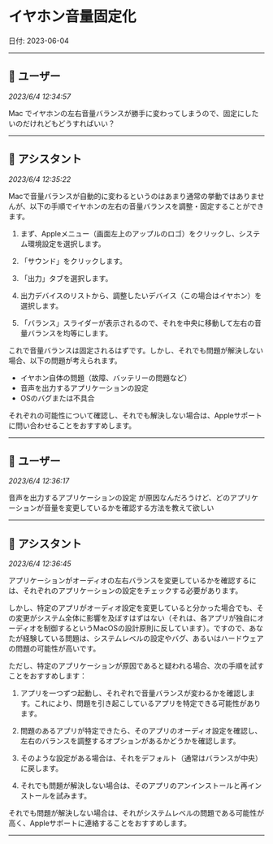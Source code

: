 # イヤホン音量固定化

日付: 2023-06-04

---

## 👤 ユーザー
*2023/6/4 12:34:57*

Mac でイヤホンの左右音量バランスが勝手に変わってしまうので、固定にしたいのだけれどもどうすればいい？

---

## 🤖 アシスタント
*2023/6/4 12:35:22*

Macで音量バランスが自動的に変わるというのはあまり通常の挙動ではありませんが、以下の手順でイヤホンの左右の音量バランスを調整・固定することができます。

1. まず、Appleメニュー（画面左上のアップルのロゴ）をクリックし、システム環境設定を選択します。

2. 「サウンド」をクリックします。

3. 「出力」タブを選択します。

4. 出力デバイスのリストから、調整したいデバイス（この場合はイヤホン）を選択します。

5. 「バランス」スライダーが表示されるので、それを中央に移動して左右の音量バランスを均等にします。

これで音量バランスは固定されるはずです。しかし、それでも問題が解決しない場合、以下の問題が考えられます。

- イヤホン自体の問題（故障、バッテリーの問題など）
- 音声を出力するアプリケーションの設定
- OSのバグまたは不具合

それぞれの可能性について確認し、それでも解決しない場合は、Appleサポートに問い合わせることをおすすめします。

---

## 👤 ユーザー
*2023/6/4 12:36:17*

音声を出力するアプリケーションの設定 が原因なんだろうけど、どのアプリケーションが音量を変更しているかを確認する方法を教えて欲しい

---

## 🤖 アシスタント
*2023/6/4 12:36:45*

アプリケーションがオーディオの左右バランスを変更しているかを確認するには、それぞれのアプリケーションの設定をチェックする必要があります。

しかし、特定のアプリがオーディオ設定を変更していると分かった場合でも、その変更がシステム全体に影響を及ぼすはずはない（それは、各アプリが独自にオーディオを制御するというMacOSの設計原則に反しています）。ですので、あなたが経験している問題は、システムレベルの設定やバグ、あるいはハードウェアの問題の可能性が高いです。

ただし、特定のアプリケーションが原因であると疑われる場合、次の手順を試すことをおすすめします：

1. アプリを一つずつ起動し、それぞれで音量バランスが変わるかを確認します。これにより、問題を引き起こしているアプリを特定できる可能性があります。

2. 問題のあるアプリが特定できたら、そのアプリのオーディオ設定を確認し、左右のバランスを調整するオプションがあるかどうかを確認します。

3. そのような設定がある場合は、それをデフォルト（通常はバランスが中央）に戻します。

4. それでも問題が解決しない場合は、そのアプリのアンインストールと再インストールを試みます。

それでも問題が解決しない場合は、それがシステムレベルの問題である可能性が高く、Appleサポートに連絡することをおすすめします。

---
